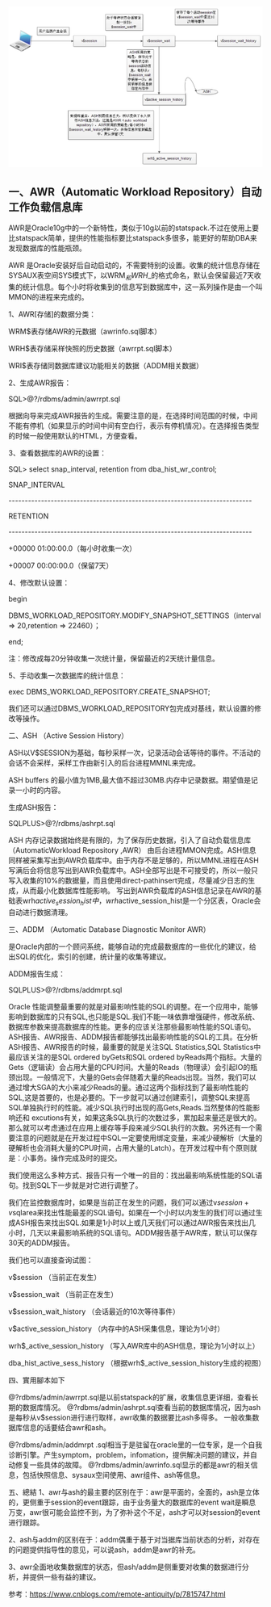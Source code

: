 ![img](pic/awr、ash、addm区别/2012082117053812.png)

## 一、AWR（Automatic Workload Repository）自动工作负载信息库

  AWR是Oracle10g中的一个新特性，类似于10g以前的statspack.不过在使用上要比statspack简单，提供的性能指标要比statspack多很多，能更好的帮助DBA来发现数据库的性能瓶颈。

  AWR 是Oracle安装好后自动启动的，不需要特别的设置。收集的统计信息存储在SYSAUX表空间SYS模式下，以WRM$_和WRH$_的格式命名，默认会保留最近7天收集的统计信息。每个小时将收集到的信息写到数据库中，这一系列操作是由一个叫MMON的进程来完成的。



1、AWR[存储]的数据分类：

WRM$表存储AWR的元数据（awrinfo.sql脚本）

WRH$表存储采样快照的历史数据（awrrpt.sql脚本）

WRI$表存储同数据库建议功能相关的数据（ADDM相关数据）



2、生成AWR报告：

SQL>@?/rdbms/admin/awrrpt.sql

  根据向导来完成AWR报告的生成。需要注意的是，在选择时间范围的时候，中间不能有停机（如果显示的时间中间有空白行，表示有停机情况）。在选择报告类型的时候一般使用默认的HTML，方便查看。



3、查看数据库的AWR的设置：

SQL> select snap_interval, retention from dba_hist_wr_control;

SNAP_INTERVAL

\---------------------------------------------------------------------------

RETENTION

\---------------------------------------------------------------------------

+00000 01:00:00.0（每小时收集一次）

+00007 00:00:00.0（保留7天）



4、修改默认设置：

begin

DBMS_WORKLOAD_REPOSITORY.MODIFY_SNAPSHOT_SETTINGS（interval => 20,retention => 22460）；

end;

注：修改成每20分钟收集一次统计量，保留最近的2天统计量信息。



5、手动收集一次数据库的统计信息：

exec DBMS_WORKLOAD_REPOSITORY.CREATE_SNAPSHOT;

我们还可以通过DBMS_WORKLOAD_REPOSITORY包完成对基线，默认设置的修改等操作。

 

二、ASH （Active Session History）

  ASH以V$SESSION为基础，每秒采样一次，记录活动会话等待的事件。不活动的会话不会采样，采样工作由新引入的后台进程MMNL来完成。

  ASH buffers 的最小值为1MB,最大值不超过30MB.内存中记录数据。期望值是记录一小时的内容。

 

生成ASH报告：

SQLPLUS>@?/rdbms/ashrpt.sql

  ASH 内存记录数据始终是有限的，为了保存历史数据，引入了自动负载信息库（AutomaticWorkload Repository ,AWR） 由后台进程MMON完成。ASH信息同样被采集写出到AWR负载库中。由于内存不是足够的，所以MMNL进程在ASH写满后会将信息写出到AWR负载库中。ASH全部写出是不可接受的，所以一般只写入收集的10%的数据量，而且使用direct-pathinsert完成，尽量减少日志的生成，从而最小化数据库性能影响。 写出到AWR负载库的ASH信息记录在AWR的基础表wrh$active_session_hist中，wrh$active_session_hist是一个分区表，Oracle会自动进行数据清理。



 

三、ADDM （Automatic Database Diagnostic Monitor AWR）

  是Oracle内部的一个顾问系统，能够自动的完成最数据库的一些优化的建议，给出SQL的优化，索引的创建，统计量的收集等建议。



ADDM报告生成：

SQLPLUS>@?/rdbms/addmrpt.sql

  Oracle 性能调整最重要的就是对最影响性能的SQL的调整。在一个应用中，能够影响到数据库的只有SQL,也只能是SQL.我们不能一味依靠增强硬件，修改系统、数据库参数来提高数据库的性能。更多的应该关注那些最影响性能的SQL语句。ASH报告、AWR报告、ADDM报告都能够找出最影响性能的SQL的工具。在分析ASH报告、AWR报告的时候，最重要的就是关注SQL Statistics,SQL Statistics中最应该关注的是SQL ordered byGets和SQL ordered byReads两个指标。大量的Gets（逻辑读）会占用大量的CPU时间。大量的Reads（物理读）会引起IO的瓶颈出现。一般情况下，大量的Gets会伴随着大量的Reads出现。当然，我们可以通过增大SGA的大小来减少Reads的量。通过这两个指标找到了最影响性能的SQL,这是首要的，也是必要的。下一步就可以通过创建索引，调整SQL来提高SQL单独执行时的性能。减少SQL执行时出现的高Gets,Reads.当然整体的性能影响还和 excutions有关，如果这条SQL执行的次数过多，累加起来量还是很大的。那么就可以考虑通过在应用上缓存等手段来减少SQL执行的次数。另外还有一个需要注意的问题就是在开发过程中SQL一定要使用绑定变量，来减少硬解析（大量的硬解析也会消耗大量的CPU时间，占用大量的Latch）。在开发过程中有个原则就是：小事务。操作完成及时的提交。

  我们使用这么多种方式、报告只有一个唯一的目的：找出最影响系统性能的SQL语句。找到SQL下一步就是对它进行调整了。

  我们在监控数据库时，如果是当前正在发生的问题，我们可以通过v$session+v$sqlarea来找出性能最差的SQL语句。如果在一个小时以内发生的我们可以通过生成ASH报告来找出SQL.如果是1小时以上或几天我们可以通过AWR报告来找出几小时，几天以来最影响系统的SQL语句。ADDM报告基于AWR库，默认可以保存30天的ADDM报告。

 

我们也可以直接查询试图：

v$session （当前正在发生）

v$session_wait （当前正在发生）

v$session_wait_history （会话最近的10次等待事件）

v$active_session_history （内存中的ASH采集信息，理论为1小时）

wrh$_active_session_history （写入AWR库中的ASH信息，理论为1小时以上）

dba_hist_active_sess_history （根据wrh$_active_session_history生成的视图）

四、實用腳本如下

@?rdbms/admin/awrrpt.sql是以前statspack的扩展，收集信息更详细，查看长期的数据库情况。
@?rdbms/admin/ashrpt.sql查看当前的数据库情况，因为ash是每秒从v$session进行进行取样，awr收集的数据要比ash多得多。
一般收集数据库信息的话要结合awr和ash。


@?rdbms/admin/addmrpt .sql相当于是驻留在oracle里的一位专家，是一个自我诊断引擎。产生symptom，problem，infomation，提供解决问题的建议，并自动修复一些具体的故障。
@?rdbms/admin/awrinfo.sql显示的都是awr的相关信息，包括快照信息、sysaux空间使用、awr组件、ash等信息。



五、總結
1、awr与ash的最主要的区别在于：awr是平面的，全面的，ash是立体的，更侧重于session的event跟踪，由于业务量大的数据库的event wait是瞬息万变，awr很可能会监控不到，为了弥补这个不足，ash才可以对session的event进行跟踪。


2、ash与addm的区别在于：addm偶重于基于对当据库当前状态的分析，对存在的问题提供指导性的意见，可以说ash，addm是awr的补充。


3、awr全面地收集数据库的状态，但ash/addm是侧重要对收集的数据进行分析，并提供一些有益的建议。

参考：https://www.cnblogs.com/remote-antiquity/p/7815747.html